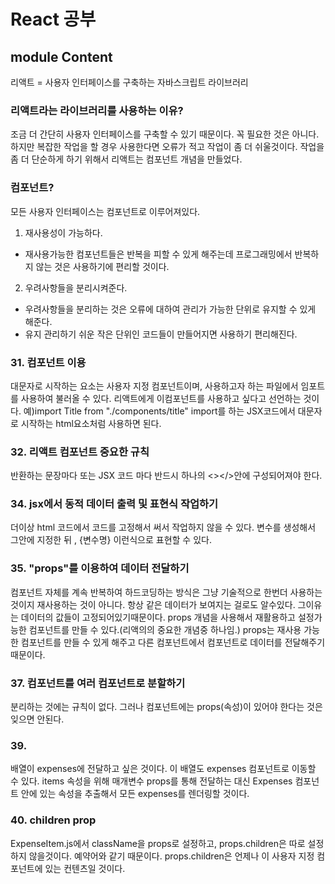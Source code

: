 # React 공부

## module Content

리액트 = 사용자 인터페이스를 구축하는 자바스크립트 라이브러리

### 리액트라는 라이브러리를 사용하는 이유?

조금 더 간단히 사용자 인터페이스를 구축할 수 있기 때문이다.
꼭 필요한 것은 아니다. 하지만 복잡한 작업을 할 경우 사용한다면 오류가 적고
작업이 좀 더 쉬울것이다. 작업을 좀 더 단순하게 하기 위해서 리액트는 컴포넌트 개념을 만들었다.

### 컴포넌트?

모든 사용자 인터페이스는 컴포넌트로 이루어져있다.

1. 재사용성이 가능하다.

- 재사용가능한 컴포넌트들은 반복을 피할 수 있게 해주는데 프로그래밍에서 반복하지 않는 것은 사용하기에 편리할 것이다.

2. 우려사항들을 분리시켜준다.

- 우려사항들을 분리하는 것은 오류에 대하여 관리가 가능한 단위로 유지할 수 있게 해준다.
- 유지 관리하기 쉬운 작은 단위인 코드들이 만들어지면 사용하기 편리해진다.

### 31. 컴포넌트 이용

대문자로 시작하는 요소는 사용자 지정 컴포넌트이며, 사용하고자 하는 파일에서 임포트를 사용하여 불러올 수 있다.
리액트에게 이컴포넌트를 사용하고 싶다고 선언하는 것이다.
예)import Title from "./components/title"
import를 하는 JSX코드에서 대문자로 시작하는 html요소처럼 사용하면 된다.

### 32. 리액트 컴포넌트 중요한 규칙

반환하는 문장마다 또는 JSX 코드 마다 반드시 하나의 <></>안에 구성되어져야 한다.

### 34. jsx에서 동적 데이터 출력 및 표현식 작업하기

더이상 html 코드에서 코드를 고정해서 써서 작업하지 않을 수 있다.
변수를 생성해서 그안에 지정한 뒤 , {변수명} 이런식으로 표현할 수 있다.

### 35. "props"를 이용하여 데이터 전달하기

컴포넌트 자체를 계속 반복하여 하드코딩하는 방식은 그냥 기술적으로 한번더 사용하는 것이지 재사용하는 것이 아니다. 항상 같은 데이터가 보여지는 걸로도 알수있다. 그이유는 데이터의 값들이 고정되어있기때문이다.
props 개념을 사용해서 재활용하고 설정가능한 컴포넌트를 만들 수 있다.(리액의의 중요한 개념중 하나임.)
props는 재사용 가능한 컴포넌트를 만들 수 있게 해주고 다른 컴포넌트에서 컴포넌트로 데이터를 전달해주기 때문이다.

### 37. 컴포넌트를 여러 컴포넌트로 분할하기

분리하는 것에는 규칙이 없다. 그러나 컴포넌트에는 props(속성)이 있어야 한다는 것은 잊으면 안된다.

### 39.

배열이 expenses에 전달하고 싶은 것이다. 이 배열도 expenses 컴포넌트로 이동할 수 있다.
items 속성을 위해 매개변수 props를 통해 전달하는 대신 Expenses 컴포넌트 안에 있는 속성을 추출해서
모든 expenses를 렌더링할 것이다.

### 40. children prop

ExpenseItem.js에서 className을 props로 설정하고, props.children은 따로 설정하지 않을것이다. 예약어와 같기 때문이다. props.children은 언제나 이 사용자 지정 컴포넌트에 있는 컨텐츠일 것이다.
